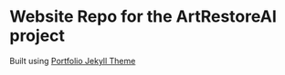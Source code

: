 # Website Repo for the ArtRestoreAI project

Built using [Portfolio Jekyll Theme](https://lenpaul.github.io/portfolio-jekyll-theme/)


